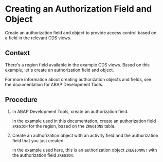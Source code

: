 <!-- loio3679ef3995374110ab63971827411cc9 -->

# Creating an Authorization Field and Object

Create an authorization field and object to provide access control based on a field in the relevant CDS views.



## Context

There's a region field available in the example CDS views. Based on this example, let's create an authorization field and object.

For more information about creating authorization objects and fields, see the documentation for ABAP Development Tools.



## Procedure

1.  In ABAP Development Tools, create an authorization field.

    In the example used in this documentation, create an authorization field `ZREGION` for the region, based on the `ZREGIONS` table.

2.  Create an authorization object with an activity field and the authorization field that you just created.

    In the example used here, this is an authorization object `ZREGIONMGT` with the authorization field `ZREGION`.



